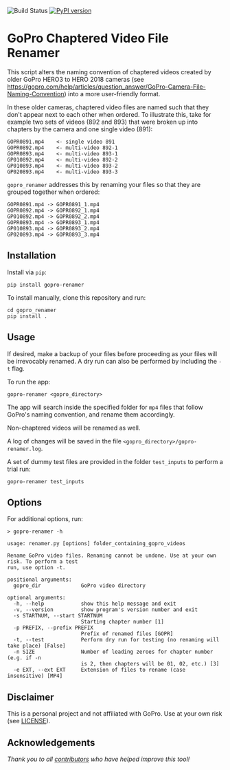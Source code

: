 ![Build Status](https://github.com/kcha/gopro_renamer/actions/workflows/python-app.yml/badge.svg)
[![PyPI version](https://badge.fury.io/py/gopro-renamer.svg)](https://badge.fury.io/py/gopro-renamer)

# GoPro Chaptered Video File Renamer

This script alters the naming convention of chaptered videos created by older GoPro
HERO3 to HERO 2018 cameras (see
https://gopro.com/help/articles/question_answer/GoPro-Camera-File-Naming-Convention)
into a more user-friendly format.

In these older cameras, chaptered video files are named such that they don't
appear next to each other when ordered. To illustrate this, take for example
two sets of videos (892 and 893) that were broken up into chapters by
the camera and one single video (891):

~~~~
GOPR0891.mp4    <- single video 891
GOPR0892.mp4    <- multi-video 892-1
GOPR0893.mp4    <- multi-video 893-1
GP010892.mp4    <- multi-video 892-2
GP010893.mp4    <- multi-video 893-2
GP020893.mp4    <- multi-video 893-3
~~~~

`gopro_renamer` addresses this by renaming your files so that they are grouped
together when ordered:

~~~~
GOPR0891.mp4 -> GOPR0891_1.mp4
GOPR0892.mp4 -> GOPR0892_1.mp4
GP010892.mp4 -> GOPR0892_2.mp4
GOPR0893.mp4 -> GOPR0893_1.mp4
GP010893.mp4 -> GOPR0893_2.mp4
GP020893.mp4 -> GOPR0893_3.mp4
~~~~

## Installation

Install via `pip`:

~~~~
pip install gopro-renamer
~~~~

To install manually, clone this repository and run:

~~~~
cd gopro_renamer
pip install .
~~~~


## Usage

If desired, make a backup of your files before proceeding as your files will be
irrevocably renamed. A dry run can also be performed by including the `-t` flag.

To run the app:

~~~~
gopro-renamer <gopro_directory>
~~~~

The app will search inside the specified folder for `mp4` files that follow
GoPro's naming convention, and rename them accordingly.

Non-chaptered videos will be renamed as well.

A log of changes will be saved in the file `<gopro_directory>/gopro-renamer.log`.

A set of dummy test files are provided in the folder `test_inputs` to perform a
trial run:

~~~~
gopro-renamer test_inputs
~~~~

## Options

For additional options, run:

~~~~
> gopro-renamer -h

usage: renamer.py [options] folder_containing_gopro_videos

Rename GoPro video files. Renaming cannot be undone. Use at your own risk. To perform a test
run, use option -t.

positional arguments:
  gopro_dir             GoPro video directory

optional arguments:
  -h, --help            show this help message and exit
  -v, --version         show program's version number and exit
  -s STARTNUM, --start STARTNUM
                        Starting chapter number [1]
  -p PREFIX, --prefix PREFIX
                        Prefix of renamed files [GOPR]
  -t, --test            Perform dry run for testing (no renaming will take place) [False]
  -n SIZE               Number of leading zeroes for chapter number (e.g. if -n
                        is 2, then chapters will be 01, 02, etc.) [3]
  -e EXT, --ext EXT     Extension of files to rename (case insensitive) [MP4]
~~~~


## Disclaimer

This is a personal project and not affiliated with GoPro. Use at your own risk
(see [LICENSE](https://github.com/kcha/gopro_renamer/blob/main/LICENSE)).

## Acknowledgements

_Thank you to all
[contributors](https://github.com/kcha/gopro_renamer/graphs/contributors)
who have helped improve this tool!_

